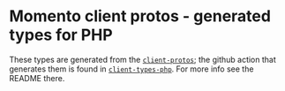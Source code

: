 # Momento client protos - generated types for PHP

These types are generated from the [`client-protos`](https://github.com/momentohq/client-protos); the github action that generates them is found in [`client-types-php`](https://github.com/momentohq/client-types-php). For more info see the README there.
